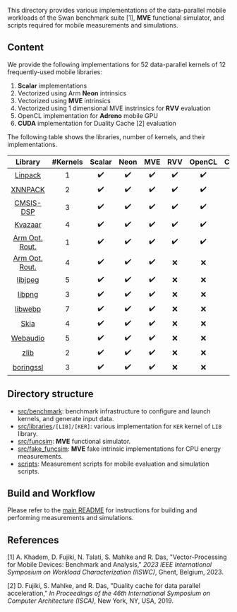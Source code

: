 This directory provides various implementations of the data-parallel mobile workloads of the Swan benchmark suite \[1\], **MVE** functional simulator, and scripts required for mobile measurements and simulations.

## Content

We provide the following implementations for 52 data-parallel kernels of 12 frequently-used mobile libraries:

1. **Scalar** implementations
2. Vectorized using Arm **Neon** intrinsics
3. Vectorized using **MVE** intrinsics
4. Vectorized using 1 dimensional MVE instrinsics for **RVV** evaluation
5. OpenCL implementation for **Adreno** mobile GPU
6. **CUDA** implementation for Duality Cache \[2\] evaluation 

The following table shows the libraries, number of kernels, and their implementations.

<div align="center">

| Library | #Kernels | Scalar | Neon | MVE | RVV | OpenCL | CUDA |
| :-----: | :------: | :----: | :--: | :-: | :-: | :----: | :--: |
| [Linpack](/benchmarks/src/libraries/linpack/) | 1 | :heavy_check_mark: | :heavy_check_mark: | :heavy_check_mark: | :heavy_check_mark: | :heavy_check_mark: | :heavy_check_mark: |
| [XNNPACK](/benchmarks/src/libraries/xnnpack/) | 2 | :heavy_check_mark: | :heavy_check_mark: | :heavy_check_mark: | :heavy_check_mark: | :heavy_check_mark: | :heavy_check_mark: |
| [CMSIS-DSP](/benchmarks/src/libraries/cmsisdsp/) | 3 | :heavy_check_mark: | :heavy_check_mark: | :heavy_check_mark: | :heavy_check_mark: | :heavy_check_mark: | :heavy_check_mark: |
| [Kvazaar](/benchmarks/src/libraries/kvazaar/) | 4 | :heavy_check_mark: | :heavy_check_mark: | :heavy_check_mark: | :heavy_check_mark: | :heavy_check_mark: | :heavy_check_mark: |
| [Arm Opt. Rout.](/benchmarks/src/libraries/optroutines/) | 1 | :heavy_check_mark: | :heavy_check_mark: | :heavy_check_mark: | :heavy_check_mark: | :heavy_check_mark: | :heavy_check_mark: |
| [Arm Opt. Rout.](/benchmarks/src/libraries/optroutines/) | 4 | :heavy_check_mark: | :heavy_check_mark: | :heavy_check_mark: | :x: | :x: | :x: |
| [libjpeg](/benchmarks/src/libraries/libjpeg/) | 5 | :heavy_check_mark: | :heavy_check_mark: | :heavy_check_mark: | :x: | :x: | :x: |
| [libpng](/benchmarks/src/libraries/libpng/) | 3 | :heavy_check_mark: | :heavy_check_mark: | :heavy_check_mark: | :x: | :x: | :x: |
| [libwebp](/benchmarks/src/libraries/libwebp/) | 7 | :heavy_check_mark: | :heavy_check_mark: | :heavy_check_mark: | :x: | :x: | :x: |
| [Skia](/benchmarks/src/libraries/skia/) | 4 | :heavy_check_mark: | :heavy_check_mark: | :heavy_check_mark: | :x: | :x: | :x: |
| [Webaudio](/benchmarks/src/libraries/webaudio/) | 5 | :heavy_check_mark: | :heavy_check_mark: | :heavy_check_mark: | :x: | :x: | :x: |
| [zlib](/benchmarks/src/libraries/zlib/) | 2 | :heavy_check_mark: | :heavy_check_mark: | :heavy_check_mark: | :x: | :x: | :x: |
| [boringssl](/benchmarks/src/libraries/boringssl/) | 3 | :heavy_check_mark: | :heavy_check_mark: | :heavy_check_mark: | :x: | :x: | :x: |

</div>

## Directory structure

- [src/benchmark](/src/benchmark/): benchmark infrastructure to configure and launch kernels, and generate input data.
- [src/libraries](/src/libraries/)`/[LIB]/[KER]`: various implementation for `KER` kernel of `LIB` library.
- [src/funcsim](/src/funcsim/): **MVE** functional simulator.
- [src/fake_funcsim](/src/funcsim/): **MVE** fake intrinsic implementations for CPU energy measurements.
- [scripts](scripts/): Measurement scripts for mobile evaluation and simulation scripts.

## Build and Workflow

Please refer to the [main README](/README) for instructions for building and performing measurements and simulations.

## References

\[1\] A. Khadem, D. Fujiki, N. Talati, S. Mahlke and R. Das, "Vector-Processing for Mobile Devices: Benchmark and Analysis," *2023 IEEE International Symposium on Workload Characterization (IISWC)*, Ghent, Belgium, 2023.

\[2\] D. Fujiki, S. Mahlke, and R. Das, "Duality cache for data parallel acceleration," *In Proceedings of the 46th International Symposium on Computer Architecture (ISCA)*, New York, NY, USA, 2019.